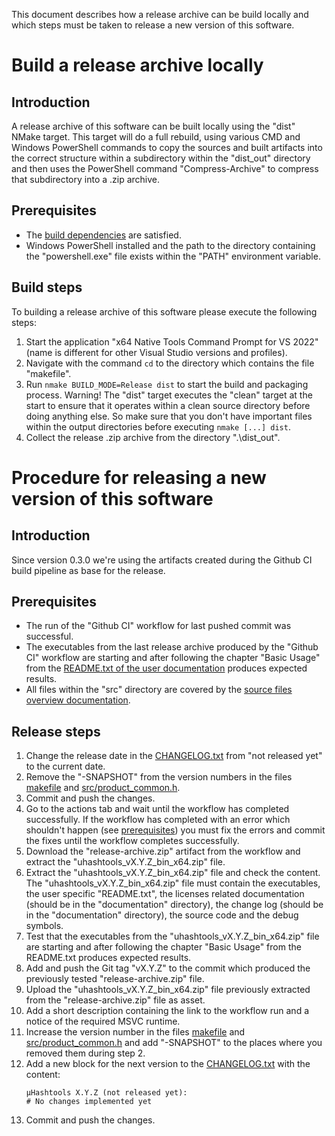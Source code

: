 <!--
This file is part of µHashtools.
µHashtools is a small graphical file hashing tool for Microsoft Windows.

SPDX-FileCopyrightText: 2024-2025 Marcel Gosmann <thafiredragonofdeath@gmail.com>
SPDX-License-Identifier: CC0-1.0
-->

This document describes how a release archive can be build locally and which steps
must be taken to release a new version of this software.

# Build a release archive locally
## Introduction
A release archive of this software can be built locally using the "dist" NMake
target. This target will do a full rebuild, using various CMD and Windows
PowerShell commands to copy the sources and built artifacts into the correct
structure within a subdirectory within the "dist_out" directory and then uses
the PowerShell command "Compress-Archive" to compress that subdirectory into
a .zip archive.

## Prerequisites
* The [build dependencies](/README.md#build-dependencies)
  are satisfied.
* Windows PowerShell installed and the path to the directory containing the
  "powershell.exe" file exists within the "PATH" environment variable.
## Build steps
To building a release archive of this software please execute the following steps:
1. Start the application "x64 Native Tools Command Prompt for VS 2022" (name is
   different for other Visual Studio versions and profiles).
2. Navigate with the command `cd` to the directory which contains the file "makefile".
3. Run `nmake BUILD_MODE=Release dist` to start the build and packaging process.
   Warning! The "dist" target executes the "clean" target at the
   start to ensure that it operates within a clean source directory
   before doing anything else. So make sure that you don't have
   important files within the output directories before executing
   `nmake [...] dist`.
4. Collect the release .zip archive from the directory ".\dist_out".

# Procedure for releasing a new version of this software
## Introduction
Since version 0.3.0 we're using the artifacts created during the Github CI
build pipeline as base for the release.

## Prerequisites
* The run of the "Github CI" workflow for last pushed commit was successful.
* The executables from the last release archive produced by the "Github CI" workflow
  are starting and after following the chapter "Basic Usage" from the
  [README.txt of the user documentation](../user_documentation/README.txt) produces expected
  results.
* All files within the "src" directory are covered by the
  [source files overview documentation](./source_files_overview.md).

## Release steps
1.  Change the release date in the [CHANGELOG.txt](/CHANGELOG.txt) from "not released yet"
    to the current date.
2.  Remove the "-SNAPSHOT" from the version numbers in the files [makefile](/makefile) and
    [src/product_common.h](/src/product_common.h).
3.  Commit and push the changes.
4.  Go to the actions tab and wait until the workflow has completed successfully.
    If the workflow has completed with an error which shouldn't happen (see
    [prerequisites](#prerequisites-1)) you must fix the errors and commit the fixes until
    the workflow completes successfully.
5.  Download the "release-archive.zip" artifact from the workflow and extract the
    "uhashtools_vX.Y.Z_bin_x64.zip" file.
6.  Extract the "uhashtools_vX.Y.Z_bin_x64.zip" file and check the content.
    The "uhashtools_vX.Y.Z_bin_x64.zip" file must contain the executables,
    the user specific "README.txt", the licenses related documentation (should be in the
    "documentation" directory), the change log (should be in the "documentation" directory),
    the source code and the debug symbols.
7.  Test that the executables from the "uhashtools_vX.Y.Z_bin_x64.zip" file are starting
    and after following the chapter "Basic Usage" from the README.txt produces expected
    results.
8.  Add and push the Git tag "vX.Y.Z" to the commit which produced the previously tested
    "release-archive.zip" file.
9.  Upload the "uhashtools_vX.Y.Z_bin_x64.zip" file previously extracted from the
    "release-archive.zip" file as asset.
10. Add a short description containing the link to the workflow run and a notice
    of the required MSVC runtime.
11. Increase the version number in the files [makefile](/makefile) and
    [src/product_common.h](/src/product_common.h) and add "-SNAPSHOT" to the places where
    you removed them during step 2.
12. Add a new block for the next version to the [CHANGELOG.txt](/CHANGELOG.txt) with the
    content:
    ```
    µHashtools X.Y.Z (not released yet):
    # No changes implemented yet
    ```
13. Commit and push the changes.